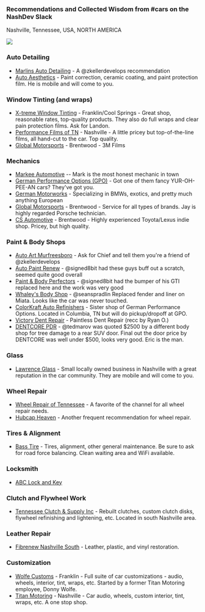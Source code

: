 ### Recommendations and Collected Wisdom from #cars on the NashDev Slack

Nashville, Tennessee, USA, NORTH AMERICA

[![](https://github-images.s3.amazonaws.com/skitch/Nashville%2C_TN_-_Google_Maps-20140324-173707.gif)](https://goo.gl/maps/c9Wc7)

### Auto Detailing

* [Marlins Auto Detailing](https://www.facebook.com/MarlinsAutoDetailing/) - A @zkellerdevelops recommendation
* [Auto Aesthetics](https://www.autoaestheticstn.com/) - Paint correction, ceramic coating, and paint protection film. He is mobile and will come to you. 

### Window Tinting (and wraps)

* [X-treme Window Tinting](http://www.x-tremewindowtint.com/) - Franklin/Cool Springs - Great shop, reasonable rates, top-quality products. They also do full wraps and clear pain protection films. Ask for Landon.
* [Performance Films of TN](https://www.performancefilmstn.com/) - Nashville - A little pricey but top-of-the-line films, all hand-cut to the car. Top quality.
* [Global Motorsports](https://www.globalmotorsportsinc.com/) - Brentwood - 3M Films

### Mechanics

* [Markee Automotive](http://www.markeeauto.com/) -- Mark is the most honest mechanic in town
* [German Performance Options (GPO)](https://www.gpotuning.com/) - Got one of them fancy YUR-OH-PEE-AN cars? They've got you.
* [German Motorworks](https://www.germanmotorworksnashville.com/) - Specializing in BMWs, exotics, and pretty much anything European
* [Global Motorsports](https://www.globalmotorsportsinc.com/) - Brentwood - Service for all types of brands. Jay is highly regarded Porsche technician. 
* [CS Automotive](https://mycsauto.com/) - Brentwood - Highly experienced Toyota/Lexus indie shop. Pricey, but high quality. 

### Paint & Body Shops

* [Auto Art Murfreesboro](http://www.autoartbodyshop.com/locations/murfreesboro/) - Ask for Chief and tell them you're a friend of @zkellerdevelops
* [Auto Paint Renew](http://www.autocollisionnashville.com) - @signed8bit had these guys buff out a scratch, seemed quite good overall
* [Paint & Body Perfectors](https://www.auto-bodyrepairnashville.com/) - @signed8bit had the bumper of his GTI replaced here and the work was very good
* [Whaley's Body Shop](https://whaleybodyshop.com/) - @seanspradlin Replaced fender and liner on Miata. Looks like the car was never touched.
* [ColorKraft Auto Refinishers](https://www.colorkraftauto.com/) - Sister shop of German Performance Options. Located in Columbia, TN but will do pickup/dropoff at GPO.
* [Victory Dent Repair](https://www.victorydent.com/) - Paintless Dent Repair (recc by Ryan O.)
* [DENTCORE PDR](https://dentcorepdr.com/) - @tedmarov was quoted $2500 by a different body shop for tree damage to a rear SUV door. Final out the door price by DENTCORE was well under $500, looks very good. Eric is the man.

### Glass

* [Lawrence Glass](https://lawrenceglass.com/) - Small locally owned business in Nashville with a great reputation in the car community. They are mobile and will come to you.

### Wheel Repair

* [Wheel Repair of Tennessee](https://musiccityrecon.com/wheel-repair.htm) - A favorite of the channel for all wheel repair needs.
* [Hubcap Heaven](https://www.hubcapheavennashville.com) - Another frequent recommendation for wheel repair.

### Tires & Alignment

* [Bass Tire](https://www.basstire.com/) - Tires, alignment, other general maintenance. Be sure to ask for road force balancing. Clean waiting area and WiFi available.

### Locksmith

* [ABC Lock and Key](https://www.456lock.com/)

### Clutch and Flywheel Work

* [Tennessee Clutch & Supply Inc](http://tennessee-inc.edan.io/) - Rebuilt clutches, custom clutch disks, flywheel refinishing and lightening, etc. Located in south Nashville area.

### Leather Repair

* [Fibrenew Nashville South](https://www.fibrenew.com/nashvillesouth) - Leather, plastic, and vinyl restoration.

### Customization

* [Wolfe Customs](https://www.wolfecustoms.net/) - Franklin - Full suite of car customizations - audio, wheels, interior, tint, wraps, etc. Started by a former Titan Motoring employee, Donny Wolfe. 
* [Titan Motoring](https://titanmotoring.net/) - Nashville - Car audio, wheels, custom interior, tint, wraps, etc. A one stop shop.
